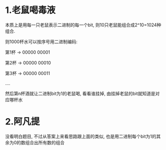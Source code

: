 # 1.老鼠喝毒液
本质上是用每一只老鼠表示二进制的每一个bit, 则10只老鼠能组合成2^10=1024种组合.

则1000杯水可以按序号用二进制编码: 

第1杯 -> 00000 00001

第2杯 -> 00000 00010

第3杯 -> 00000 00011

....

然后第n杯酒就让二进制bit为1的老鼠喝, 看看谁挂掉, 由挂掉老鼠的bit就知道是对应哪杯水

# 2.阿凡提
没看明白题目, 不过从答案上来看思路跟上面的类似, 也是用二进制每个bit为1的其余为0的数组合出所有数的组合
